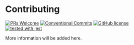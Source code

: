 # Contributing

[![PRs Welcome](https://img.shields.io/badge/PRs-welcome-brightgreen.svg)](https://github.com/vitorsalgado/drizzle-http)
[![Conventional Commits](https://img.shields.io/badge/Conventional%20Commits-1.0.0-blue.svg)](https://conventionalcommits.org)
[![GitHub license](https://img.shields.io/badge/license-MIT-green.svg)](https://github.com/vitorsalgado/drizzle-http/blob/main/LICENSE)
[![tested with jest](https://img.shields.io/badge/tested_with-jest-99424f.svg)](https://github.com/facebook/jest)

More information will be added here.
